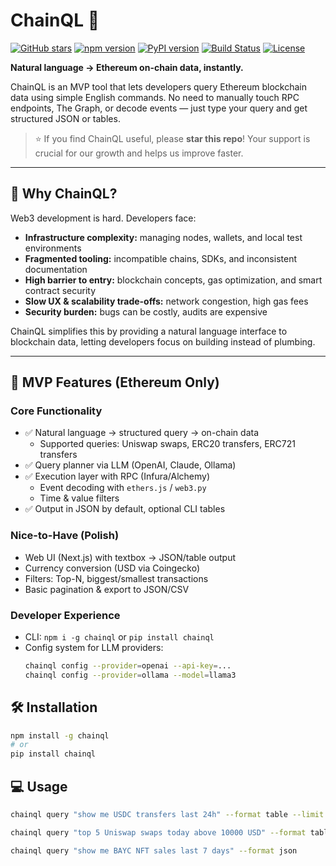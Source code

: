 # ChainQL 🌱

[![GitHub stars](https://img.shields.io/github/stars/yourusername/chainql?style=social)](https://github.com/yourusername/chainql/stargazers)
[![npm version](https://img.shields.io/npm/v/chainql)](https://www.npmjs.com/package/chainql)
[![PyPI version](https://img.shields.io/pypi/v/chainql)](https://pypi.org/project/chainql/)
[![Build Status](https://img.shields.io/github/actions/workflow/status/yourusername/chainql/ci.yml?branch=main)](https://github.com/yourusername/chainql/actions)
[![License](https://img.shields.io/github/license/yourusername/chainql)](LICENSE)

**Natural language → Ethereum on-chain data, instantly.**  

ChainQL is an MVP tool that lets developers query Ethereum blockchain data using simple English commands. No need to manually touch RPC endpoints, The Graph, or decode events — just type your query and get structured JSON or tables.

> ⭐ If you find ChainQL useful, please **star this repo**! Your support is crucial for our growth and helps us improve faster.  

---

## 🚀 Why ChainQL?

Web3 development is hard. Developers face:

- **Infrastructure complexity:** managing nodes, wallets, and local test environments  
- **Fragmented tooling:** incompatible chains, SDKs, and inconsistent documentation  
- **High barrier to entry:** blockchain concepts, gas optimization, and smart contract security  
- **Slow UX & scalability trade-offs:** network congestion, high gas fees  
- **Security burden:** bugs can be costly, audits are expensive  

ChainQL simplifies this by providing a natural language interface to blockchain data, letting developers focus on building instead of plumbing.

---

## 🌱 MVP Features (Ethereum Only)

### Core Functionality
- ✅ Natural language → structured query → on-chain data  
  - Supported queries: Uniswap swaps, ERC20 transfers, ERC721 transfers  
- ✅ Query planner via LLM (OpenAI, Claude, Ollama)  
- ✅ Execution layer with RPC (Infura/Alchemy)  
  - Event decoding with `ethers.js` / `web3.py`  
  - Time & value filters  
- ✅ Output in JSON by default, optional CLI tables

### Nice-to-Have (Polish)
- Web UI (Next.js) with textbox → JSON/table output  
- Currency conversion (USD via Coingecko)  
- Filters: Top-N, biggest/smallest transactions  
- Basic pagination & export to JSON/CSV

### Developer Experience
- CLI: `npm i -g chainql` or `pip install chainql`  
- Config system for LLM providers:  
  ```bash
  chainql config --provider=openai --api-key=...
  chainql config --provider=ollama --model=llama3

## 🛠 Installation
```bash
npm install -g chainql
# or
pip install chainql
```

## 💻 Usage
```bash
chainql query "show me USDC transfers last 24h" --format table --limit 50

chainql query "top 5 Uniswap swaps today above 10000 USD" --format table

chainql query "show me BAYC NFT sales last 7 days" --format json
```